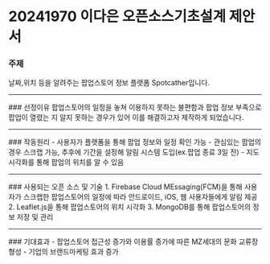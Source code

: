 # 20241970 이다은 오픈소스기초설계 제안서
### 주제
날짜,위치 등을 알려주는 팝업스토어 정보 플랫폼 Spotcather입니다.
<hr/>
### 선정이유
팝업스토어의 일정을 놓쳐 이용하지 못하는 불편함과 팝업 정보 부족으로 팝업이 열렸는 지 알지 못하는 경우가 있어 이를 해결하고자 제작하게 되었습니다.
<hr/>
### 작동원리
- 사용자가 플랫폼을 통해 팝업 정보와 일정 확인 가능
- 관심있는 팝업의 경우 스크랩 가능, 추후에 기간을 설정해 알림 시스템 도입(ex.팝업 종료 3일 전)
- 지도 시각화를 통해 팝업의 위치를 알 수 있음
<hr/>
### 사용되는 오픈 소스 및 기술
1. Firebase Cloud MEssaging(FCM)을 통해 사용자가 스크랩한 팝업스토어의 일정에 따라 안드로이드, iOS, 웹 사용자들에게 알림 제공
2. Leaflet.js을 통해 팝업스토어의 위치 시각화
3. MongoDB를 통해 팝업스토어의 정보 저장 및 관리
<hr/>
### 기대효과
- 팝업스토어 접근성 증가와 이용률 증가에 따른 MZ세대의 문화 교류장 형성
- 기업의 브랜드마케팅 효과 증가
